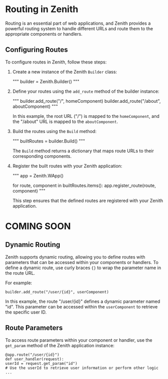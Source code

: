 # Routing in Zenith

Routing is an essential part of web applications, and Zenith provides a powerful routing system to handle different URLs and route them to the appropriate components or handlers.

## Configuring Routes

To configure routes in Zenith, follow these steps:

1. Create a new instance of the Zenith `Builder` class:

   """
   builder = Zenith.Builder()
   """

2. Define your routes using the `add_route` method of the builder instance:

   """
   builder.add_route("/", homeComponent)
   builder.add_route("/about", aboutComponent)
   """

   In this example, the root URL ("/") is mapped to the `homeComponent`, and the "/about" URL is mapped to the `aboutComponent`.

3. Build the routes using the `Build` method:

   """
   builtRoutes = builder.Build()
   """

   The `Build` method returns a dictionary that maps route URLs to their corresponding components.

4. Register the built routes with your Zenith application:

   """
   app = Zenith.WApp()

   for route, component in builtRoutes.items():
       app.register_route(route, component)
   """

   This step ensures that the defined routes are registered with your Zenith application.


# COMING SOON

## Dynamic Routing


Zenith supports dynamic routing, allowing you to define routes with parameters that can be accessed within your components or handlers. To define a dynamic route, use curly braces `{}` to wrap the parameter name in the route URL.

For example:

```
builder.add_route("/user/{id}", userComponent)
```


In this example, the route "/user/{id}" defines a dynamic parameter named "id". This parameter can be accessed within the `userComponent` to retrieve the specific user ID.

## Route Parameters

To access route parameters within your component or handler, use the `get_param` method of the Zenith application instance:

```
@app.route("/user/{id}")
def user_handler(request):
userId = request.get_param("id")
# Use the userId to retrieve user information or perform other logic
...
```

